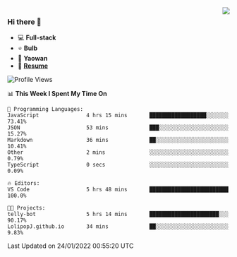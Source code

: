 <img align="right" src="https://github-readme-stats.vercel.app/api?username=LolipopJ&show_icons=true&count_private=true&hide_title=true&include_all_commits=true&theme=vue">

### Hi there 👋

- :computer: **Full-stack**
- :star: **Bulb**
- :pill: **Yaowan**
- :milky_way: [**Resume**](https://cdn.jsdelivr.net/gh/lolipopj/resume/export/resume-en.pdf)

<!--START_SECTION:waka-->
![Profile Views](http://img.shields.io/badge/Profile%20Views-2-blue)

📊 **This Week I Spent My Time On** 

```text
💬 Programming Languages: 
JavaScript               4 hrs 15 mins       ██████████████████░░░░░░░   73.41% 
JSON                     53 mins             ███░░░░░░░░░░░░░░░░░░░░░░   15.27% 
Markdown                 36 mins             ██░░░░░░░░░░░░░░░░░░░░░░░   10.41% 
Other                    2 mins              ░░░░░░░░░░░░░░░░░░░░░░░░░   0.79% 
TypeScript               0 secs              ░░░░░░░░░░░░░░░░░░░░░░░░░   0.09%

🔥 Editors: 
VS Code                  5 hrs 48 mins       █████████████████████████   100.0%

🐱‍💻 Projects: 
telly-bot                5 hrs 14 mins       ██████████████████████░░░   90.17% 
LolipopJ.github.io       34 mins             ██░░░░░░░░░░░░░░░░░░░░░░░   9.83%

```


 Last Updated on 24/01/2022 00:55:20 UTC
<!--END_SECTION:waka-->
